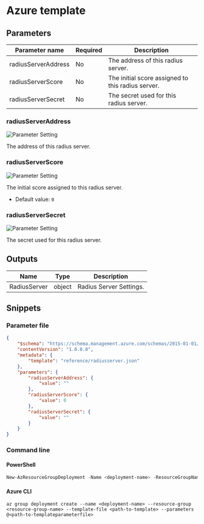 # Azure template

## Parameters

Parameter name | Required | Description
-------------- | -------- | -----------
radiusServerAddress | No       | The address of this radius server.
radiusServerScore | No       | The initial score assigned to this radius server.
radiusServerSecret | No       | The secret used for this radius server.

### radiusServerAddress

![Parameter Setting](https://img.shields.io/badge/parameter-optional-green?style=flat-square)

The address of this radius server.

### radiusServerScore

![Parameter Setting](https://img.shields.io/badge/parameter-optional-green?style=flat-square)

The initial score assigned to this radius server.

- Default value: `0`

### radiusServerSecret

![Parameter Setting](https://img.shields.io/badge/parameter-optional-green?style=flat-square)

The secret used for this radius server.

## Outputs

Name | Type | Description
---- | ---- | -----------
RadiusServer | object | Radius Server Settings.

## Snippets

### Parameter file

```json
{
    "$schema": "https://schema.management.azure.com/schemas/2015-01-01/deploymentParameters.json#",
    "contentVersion": "1.0.0.0",
    "metadata": {
        "template": "reference/radiusserver.json"
    },
    "parameters": {
        "radiusServerAddress": {
            "value": ""
        },
        "radiusServerScore": {
            "value": 0
        },
        "radiusServerSecret": {
            "value": ""
        }
    }
}
```

### Command line

#### PowerShell

```powershell
New-AzResourceGroupDeployment -Name <deployment-name> -ResourceGroupName <resource-group-name> -TemplateFile <path-to-template> -TemplateParameterFile <path-to-templateparameter>
```

#### Azure CLI

```text
az group deployment create --name <deployment-name> --resource-group <resource-group-name> --template-file <path-to-template> --parameters @<path-to-templateparameterfile>
```
